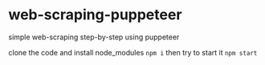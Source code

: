 # web-scraping-puppeteer

simple web-scraping step-by-step using puppeteer

clone the code and install node_modules
`npm i`
then try to start it
`npm start`


